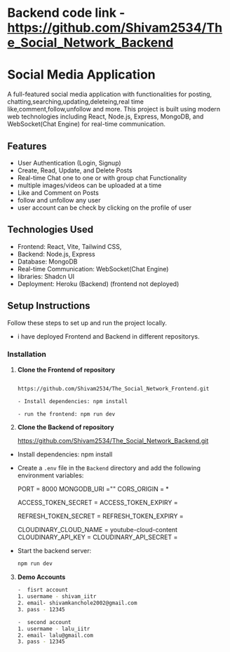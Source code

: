 # Backend code link - https://github.com/Shivam2534/The_Social_Network_Backend

# Social Media Application

A full-featured social media application with functionalities for posting, chatting,searching,updating,deleteing,real time like,comment,follow,unfollow and more. This project is built using modern web technologies including React, Node.js, Express, MongoDB, and WebSocket(Chat Engine) for real-time communication.

## Features

- User Authentication (Login, Signup)
- Create, Read, Update, and Delete Posts
- Real-time Chat one to one or with group chat Functionality
- multiple images/videos can be uploaded at a time
- Like and Comment on Posts
- follow and unfollow any user
- user account can be check by clicking on the profile of user

## Technologies Used

- Frontend: React, Vite, Tailwind CSS,
- Backend: Node.js, Express
- Database: MongoDB
- Real-time Communication: WebSocket(Chat Engine)
- libraries: Shadcn UI
- Deployment: Heroku (Backend) (frontend not deployed)

## Setup Instructions

Follow these steps to set up and run the project locally.

- i have deployed Frontend and Backend in different repositorys.

### Installation

1. **Clone the Frontend of repository**

   ```sh
   
   https://github.com/Shivam2534/The_Social_Network_Frontend.git

   - Install dependencies: npm install

   - run the frontend: npm run dev

   ```

2. **Clone the Backend of repository**

   https://github.com/Shivam2534/The_Social_Network_Backend.git

- Install dependencies: npm install

- Create a `.env` file in the `Backend` directory and add the following environment  variables:

  PORT = 8000
  MONGODB_URI =""
  CORS_ORIGIN = *

  ACCESS_TOKEN_SECRET = 
  ACCESS_TOKEN_EXPIRY = 

  REFRESH_TOKEN_SECRET = 
  REFRESH_TOKEN_EXPIRY = 

  CLOUDINARY_CLOUD_NAME = youtube-cloud-content
  CLOUDINARY_API_KEY = 
  CLOUDINARY_API_SECRET = 

- Start the backend server:

  ```sh
  npm run dev
  ```

3. **Demo Accounts**
    ```sh
   -  fisrt account
   1. usermame - shivam_iitr
   2. email- shivamkanchole2002@gmail.com
   3. pass - 12345
    ```

   ```sh
   -  second account
   1. usermame - lalu_iitr
   2. email- lalu@gmail.com
   3. pass - 12345
   ```

